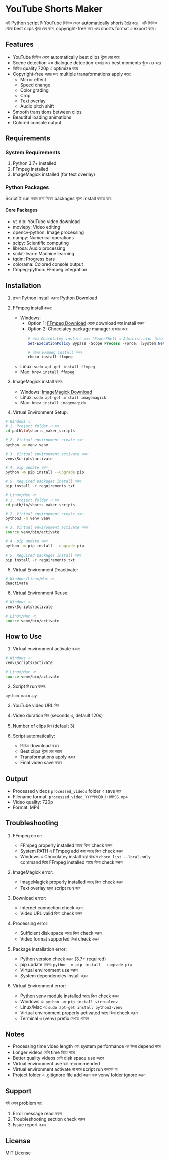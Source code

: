 # YouTube Shorts Maker

এই Python script টি YouTube ভিডিও থেকে automatically shorts তৈরি করে। এটি ভিডিও থেকে best clips খুঁজে বের করে, copyright-free করে এবং shorts format এ export করে।

## Features

- YouTube ভিডিও থেকে automatically best clips খুঁজে বের করে
- Scene detection এবং dialogue detection ব্যবহার করে best moments খুঁজে বের করে
- ভিডিও quality 720p এ optimize করে
- Copyright-free করার জন্য multiple transformations apply করে:
  - Mirror effect
  - Speed change
  - Color grading
  - Crop
  - Text overlay
  - Audio pitch shift
- Smooth transitions between clips
- Beautiful loading animations
- Colored console output

## Requirements

### System Requirements
1. Python 3.7+ installed
2. FFmpeg installed
3. ImageMagick installed (for text overlay)

### Python Packages
Script টি run করার জন্য নিচের packages গুলো install করতে হবে:

#### Core Packages
- yt-dlp: YouTube video download
- moviepy: Video editing
- opencv-python: Image processing
- numpy: Numerical operations
- scipy: Scientific computing
- librosa: Audio processing
- scikit-learn: Machine learning
- tqdm: Progress bars
- colorama: Colored console output
- ffmpeg-python: FFmpeg integration

## Installation

1. প্রথমে Python install করুন: [Python Download](https://www.python.org/downloads/)

2. FFmpeg install করুন:
   - Windows:
     - Option 1: [FFmpeg Download](https://ffmpeg.org/download.html) থেকে download করে install করুন
     - Option 2: Chocolatey package manager ব্যবহার করে:
       ```powershell
       # প্রথমে Chocolatey install করুন (PowerShell এ Administrator হিসেবে run করুন)
       Set-ExecutionPolicy Bypass -Scope Process -Force; [System.Net.ServicePointManager]::SecurityProtocol = [System.Net.ServicePointManager]::SecurityProtocol -bor 3072; iex ((New-Object System.Net.WebClient).DownloadString('https://community.chocolatey.org/install.ps1'))
       
       # তারপর FFmpeg install করুন
       choco install ffmpeg
       ```
   - Linux: `sudo apt-get install ffmpeg`
   - Mac: `brew install ffmpeg`

3. ImageMagick install করুন:
   - Windows: [ImageMagick Download](https://imagemagick.org/script/download.php#windows)
   - Linux: `sudo apt-get install imagemagick`
   - Mac: `brew install imagemagick`

4. Virtual Environment Setup:
```bash
# Windows এ:
# 1. Project folder এ যান
cd path\to\shorts_maker_scripts

# 2. Virtual environment create করুন
python -m venv venv

# 3. Virtual environment activate করুন
venv\Scripts\activate

# 4. pip update করুন
python -m pip install --upgrade pip

# 5. Required packages install করুন
pip install -r requirements.txt

# Linux/Mac এ:
# 1. Project folder এ যান
cd path/to/shorts_maker_scripts

# 2. Virtual environment create করুন
python3 -m venv venv

# 3. Virtual environment activate করুন
source venv/bin/activate

# 4. pip update করুন
python -m pip install --upgrade pip

# 5. Required packages install করুন
pip install -r requirements.txt
```

5. Virtual Environment Deactivate:
```bash
# Windows/Linux/Mac এ:
deactivate
```

6. Virtual Environment Reuse:
```bash
# Windows এ:
venv\Scripts\activate

# Linux/Mac এ:
source venv/bin/activate
```

## How to Use

1. Virtual environment activate করুন:
```bash
# Windows এ:
venv\Scripts\activate

# Linux/Mac এ:
source venv/bin/activate
```

2. Script টি run করুন:
```bash
python main.py
```

3. YouTube video URL দিন

4. Video duration দিন (seconds এ, default 120s)

5. Number of clips দিন (default 3)

6. Script automatically:
   - ভিডিও download করবে
   - Best clips খুঁজে বের করবে
   - Transformations apply করবে
   - Final video save করবে

## Output

- Processed videos `processed_videos` folder এ save হবে
- Filename format: `processed_video_YYYYMMDD_HHMMSS.mp4`
- Video quality: 720p
- Format: MP4

## Troubleshooting

1. FFmpeg error:
   - FFmpeg properly installed আছে কিনা check করুন
   - System PATH এ FFmpeg add করা আছে কিনা check করুন
   - Windows এ Chocolatey install করা থাকলে `choco list --local-only` command দিয়ে FFmpeg installed আছে কিনা check করুন

2. ImageMagick error:
   - ImageMagick properly installed আছে কিনা check করুন
   - Text overlay ছাড়া script run হবে

3. Download error:
   - Internet connection check করুন
   - Video URL valid কিনা check করুন

4. Processing error:
   - Sufficient disk space আছে কিনা check করুন
   - Video format supported কিনা check করুন

5. Package installation error:
   - Python version check করুন (3.7+ required)
   - pip update করুন: `python -m pip install --upgrade pip`
   - Virtual environment use করুন
   - System dependencies install করুন

6. Virtual Environment error:
   - Python venv module installed আছে কিনা check করুন
   - Windows এ: `python -m pip install virtualenv`
   - Linux/Mac এ: `sudo apt-get install python3-venv`
   - Virtual environment properly activated আছে কিনা check করুন
   - Terminal এ (venv) prefix দেখতে পাবেন

## Notes

- Processing time video length এবং system performance এর উপর depend করে
- Longer videos বেশি time নিতে পারে
- Better quality videos বেশি disk space use করবে
- Virtual environment use করা recommended
- Virtual environment activate না করে script run করবেন না
- Project folder এ .gitignore file add করুন এবং venv/ folder ignore করুন

## Support

যদি কোন problem হয়:
1. Error message read করুন
2. Troubleshooting section check করুন
3. Issue report করুন

## License

MIT License 